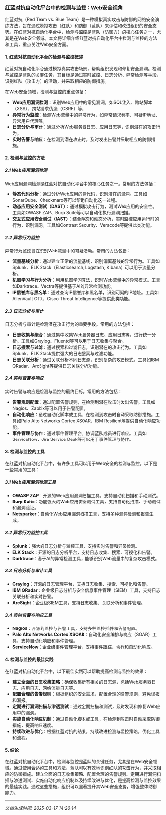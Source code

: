 ### 红蓝对抗自动化平台中的检测与监控：Web安全视角

红蓝对抗（Red Team vs. Blue Team）是一种模拟真实攻击与防御的网络安全演练方法，旨在通过模拟攻击（红队）和防御（蓝队）来评估和改进组织的安全态势。在红蓝对抗自动化平台中，检测与监控是蓝队（防御方）的核心任务之一，尤其是在Web安全领域。本文将详细介绍红蓝对抗自动化平台中检测与监控的方法和工具，重点关注Web安全方面。

#### 1. 红蓝对抗自动化平台的检测与监控概述

红蓝对抗自动化平台通过模拟真实攻击场景，帮助组织发现和修复安全漏洞。检测与监控是蓝队的关键任务，其目标是通过实时监控、日志分析、异常检测等手段，识别红队（攻击方）的活动，并采取相应的防御措施。

在Web安全领域，检测与监控的重点包括：
- **Web应用漏洞检测**：识别Web应用中的常见漏洞，如SQL注入、跨站脚本（XSS）、跨站请求伪造（CSRF）等。
- **异常行为监控**：检测Web流量中的异常行为，如异常请求频率、可疑IP地址、异常用户代理等。
- **日志分析与审计**：通过分析Web服务器日志、应用日志等，识别潜在的攻击行为。
- **实时告警与响应**：在检测到潜在攻击时，及时发出告警并采取相应的防御措施。

#### 2. 检测与监控的方法

##### 2.1 Web应用漏洞检测

Web应用漏洞检测是红蓝对抗自动化平台中的核心任务之一。常用的方法包括：

- **静态代码分析**：通过分析Web应用的源代码，识别潜在的漏洞。工具如SonarQube、Checkmarx等可以帮助自动化这一过程。
- **动态应用安全测试（DAST）**：通过模拟攻击行为，测试Web应用的安全性。工具如OWASP ZAP、Burp Suite等可以自动化执行漏洞扫描。
- **交互式应用安全测试（IAST）**：结合静态和动态分析，实时监控应用运行时的行为，识别漏洞。工具如Contrast Security、Veracode等提供此类功能。

##### 2.2 异常行为监控

异常行为监控旨在识别Web流量中的可疑活动。常用的方法包括：

- **流量基线分析**：通过建立正常的流量基线，识别偏离基线的异常行为。工具如Splunk、ELK Stack（Elasticsearch, Logstash, Kibana）可以用于流量分析。
- **机器学习与行为分析**：利用机器学习算法，识别Web流量中的异常模式。工具如Darktrace、Vectra等提供基于AI的异常检测功能。
- **IP信誉库与黑名单**：通过查询IP信誉库和黑名单，识别可疑的IP地址。工具如AlienVault OTX、Cisco Threat Intelligence等提供此类功能。

##### 2.3 日志分析与审计

日志分析与审计是检测潜在攻击行为的重要手段。常用的方法包括：

- **日志收集与聚合**：通过集中收集Web服务器日志、应用日志等，进行统一分析。工具如Graylog、Fluentd等可以用于日志收集与聚合。
- **日志搜索与过滤**：通过搜索和过滤日志，识别潜在的攻击行为。工具如Splunk、ELK Stack提供强大的日志搜索与过滤功能。
- **日志关联分析**：通过关联分析不同日志源，识别复杂的攻击模式。工具如IBM QRadar、ArcSight等提供日志关联分析功能。

##### 2.4 实时告警与响应

实时告警与响应是检测与监控的最终目标。常用的方法包括：

- **告警规则配置**：通过配置告警规则，在检测到潜在攻击时发出告警。工具如Nagios、Zabbix等可以用于告警配置。
- **自动化响应**：通过自动化脚本或工具，在检测到攻击时自动采取防御措施。工具如Palo Alto Networks Cortex XSOAR、IBM Resilient等提供自动化响应功能。
- **事件管理与协作**：通过事件管理平台，协调蓝队成员进行响应。工具如ServiceNow、Jira Service Desk等可以用于事件管理与协作。

#### 3. 检测与监控的工具

在红蓝对抗自动化平台中，有许多工具可以用于Web安全的检测与监控。以下是一些常用的工具：

##### 3.1 Web应用漏洞检测工具

- **OWASP ZAP**：开源的Web应用漏洞扫描工具，支持自动化扫描和手动测试。
- **Burp Suite**：功能强大的Web应用安全测试工具，支持自动化扫描、手动测试和漏洞验证。
- **Netsparker**：自动化Web应用漏洞扫描工具，支持多种漏洞检测和报告生成。

##### 3.2 异常行为监控工具

- **Splunk**：强大的日志分析与监控工具，支持实时告警和异常检测。
- **ELK Stack**：开源的日志分析平台，支持日志收集、搜索、可视化和告警。
- **Darktrace**：基于AI的异常检测工具，能够识别Web流量中的复杂攻击模式。

##### 3.3 日志分析与审计工具

- **Graylog**：开源的日志管理平台，支持日志收集、搜索、可视化和告警。
- **IBM QRadar**：企业级日志分析与安全信息事件管理（SIEM）工具，支持日志关联分析和实时告警。
- **ArcSight**：企业级SIEM工具，支持日志收集、关联分析和事件管理。

##### 3.4 实时告警与响应工具

- **Nagios**：开源的监控与告警工具，支持多种监控插件和告警配置。
- **Palo Alto Networks Cortex XSOAR**：自动化安全编排与响应（SOAR）工具，支持自动化响应和事件管理。
- **ServiceNow**：企业级事件管理平台，支持事件跟踪、协作和自动化响应。

#### 4. 检测与监控的最佳实践

在红蓝对抗自动化平台中，以下最佳实践可以帮助提高检测与监控的效果：

- **建立全面的日志收集策略**：确保收集所有相关的日志源，包括Web服务器日志、应用日志、网络流量日志等。
- **配置合理的告警规则**：根据组织的安全需求，配置合理的告警规则，避免误报和漏报。
- **定期进行漏洞扫描与渗透测试**：通过定期扫描和测试，及时发现和修复Web应用中的漏洞。
- **实施自动化响应机制**：通过自动化脚本或工具，在检测到攻击时自动采取防御措施，提高响应速度。
- **持续改进与优化**：根据红蓝对抗的结果，持续改进检测与监控策略，优化工具和流程。

#### 5. 结论

在红蓝对抗自动化平台中，检测与监控是蓝队的关键任务，尤其是在Web安全领域。通过使用合适的工具和方法，蓝队可以有效地识别红队的攻击行为，并采取相应的防御措施。建立全面的日志收集策略、配置合理的告警规则、定期进行漏洞扫描与渗透测试、实施自动化响应机制以及持续改进与优化，是提高检测与监控效果的最佳实践。通过这些措施，组织可以显著提升其Web安全态势，增强整体防御能力。

---

*文档生成时间: 2025-03-17 14:20:14*

